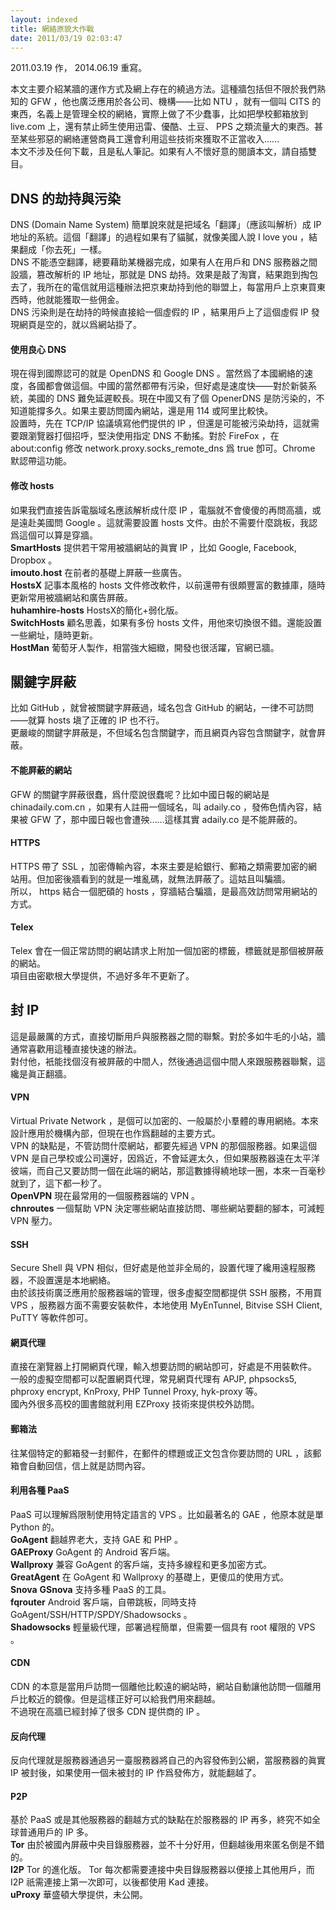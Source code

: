 ```yaml
---
layout: indexed
title: 網絡原貌大作戰
date: 2011/03/19 02:03:47
---
```

2011.03.19 作， 2014.06.19 重寫。  
  
本文主要介紹某牆的運作方式及網上存在的繞過方法。這種牆包括但不限於我們熟知的 GFW ，他也廣泛應用於各公司、機構——比如 NTU ，就有一個叫 CITS 的東西，名義上是管理全校的網絡，實際上做了不少蠢事，比如把學校郵箱放到 live.com 上，還有禁止師生使用迅雷、優酷、土豆、 PPS 之類流量大的東西。甚至某些邪惡的網絡運營商員工還會利用這些技術來獲取不正當收入……  
本文不涉及任何下載，且是私人筆記。如果有人不懷好意的閱讀本文，請自插雙目。  
  
## DNS 的劫持與污染
DNS (Domain Name System) 簡單說來就是把域名「翻譯」（應該叫解析）成 IP 地址的系統。這個「翻譯」的過程如果有了貓膩，就像美國人說 I love you ，結果翻成「你去死」一樣。  
DNS 不能憑空翻譯，總要藉助某機器完成，如果有人在用戶和 DNS 服務器之間設牆，篡改解析的 IP 地址，那就是 DNS 劫持。效果是敲了淘寶，結果跑到掏包去了，我所在的電信就用這種辦法把京東劫持到他的聯盟上，每當用戶上京東買東西時，他就能獲取一些佣金。  
DNS 污染則是在劫持的時候直接給一個虛假的 IP ，結果用戶上了這個虛假 IP 發現網頁是空的，就以爲網站掛了。  
#### 使用良心 DNS
現在得到國際認可的就是 OpenDNS 和 Google DNS 。當然爲了本國網絡的速度，各國都會做這個。中國的當然都帶有污染，但好處是速度快——對於新裝系統，美國的 DNS 難免延遲較長。現在中國又有了個 OpenerDNS 是防污染的，不知道能撐多久。如果主要訪問國內網站，還是用 114 或阿里比較快。  
設置時，先在 TCP/IP 協議填寫他們提供的 IP ，但還是可能被污染劫持，這就需要跟瀏覽器打個招呼，堅決使用指定 DNS 不動搖。對於 FireFox ，在 about:config 修改 network.proxy.socks\_remote\_dns 爲 true 卽可。Chrome 默認帶這功能。  
#### 修改 hosts
如果我們直接告訴電腦域名應該解析成什麼 IP ，電腦就不會傻傻的再問高牆，或是遠赴美國問 Google 。這就需要設置 hosts 文件。由於不需要什麼跳板，我認爲這個可以算是穿牆。  
**SmartHosts** 提供若干常用被牆網站的眞實 IP ，比如 Google, Facebook, Dropbox 。  
**imouto.host** 在前者的基礎上屛蔽一些廣告。  
**HostsX** 記事本風格的 hosts 文件修改軟件，以前還帶有很頗豐富的數據庫，隨時更新常用被牆網站和廣告屛蔽。  
**huhamhire-hosts** HostsX的簡化+弱化版。  
**SwitchHosts** 顧名思義，如果有多份 hosts 文件，用他來切換很不錯。還能設置一些網址，隨時更新。  
**HostMan** 葡萄牙人製作，相當強大細緻，開發也很活躍，官網已牆。  
  
## 關鍵字屛蔽
比如 GitHub ，就曾被關鍵字屛蔽過，域名包含 GitHub 的網站，一律不可訪問——就算 hosts 塡了正確的 IP 也不行。  
更嚴峻的關鍵字屛蔽是，不但域名包含關鍵字，而且網頁內容包含關鍵字，就會屛蔽。  
#### 不能屛蔽的網站
GFW 的關鍵字屛蔽很蠢，爲什麼說很蠢呢？比如中國日報的網站是 chinadaily.com.cn ，如果有人註冊一個域名，叫 adaily.co ，發佈色情內容，結果被 GFW 了，那中國日報也會遭殃……這樣其實 adaily.co 是不能屛蔽的。  
#### HTTPS
HTTPS 帶了 SSL ，加密傳輸內容，本來主要是給銀行、郵箱之類需要加密的網站用。但加密後牆看到的就是一堆亂碼，就無法屛蔽了。這姑且叫騙牆。  
所以， https 結合一個肥碩的 hosts ，穿牆結合騙牆，是最高效訪問常用網站的方式。  
#### Telex
Telex 會在一個正常訪問的網站請求上附加一個加密的標籤，標籤就是那個被屏蔽的網站。  
項目由密歇根大學提供，不過好多年不更新了。  
  
## 封 IP
這是最嚴厲的方式，直接切斷用戶與服務器之間的聯繫。對於多如牛毛的小站，牆通常喜歡用這種直接快速的辦法。  
對付他，衹能找個沒有被屛蔽的中間人，然後通過這個中間人來跟服務器聯繫，這纔是眞正翻牆。  
#### VPN
Virtual Private Network ，是個可以加密的、一般屬於小羣體的專用網絡。本來設計應用於機構內部，但現在也作爲翻越的主要方式。  
VPN 的缺點是，不管訪問什麼網站，都要先經過 VPN 的那個服務器。如果這個 VPN 是自己學校或公司還好，因爲近，不會延遲太久，但如果服務器遠在太平洋彼端，而自己又要訪問一個在此端的網站，那這數據得繞地球一圈，本來一百毫秒就到了，這下都一秒了。  
**OpenVPN** 現在最常用的一個服務器端的 VPN 。  
**chnroutes** 一個幫助 VPN 決定哪些網站直接訪問、哪些網站要翻的腳本，可減輕 VPN 壓力。  
#### SSH
Secure Shell 與 VPN 相似，但好處是他並非全局的，設置代理了纔用遠程服務器，不設置還是本地網絡。  
由於該技術廣泛應用於服務器端的管理，很多虛擬空間都提供 SSH 服務，不用買 VPS ，服務器方面不需要安裝軟件，本地使用 MyEnTunnel, Bitvise SSH Client, PuTTY 等軟件卽可。  
#### 網頁代理
直接在瀏覽器上打開網頁代理，輸入想要訪問的網站卽可，好處是不用裝軟件。  
一般的虛擬空間都可以配置網頁代理，常見網頁代理有 APJP, phpsocks5, phproxy encrypt, KnProxy, PHP Tunnel Proxy, hyk-proxy 等。  
國內外很多高校的圖書館就利用 EZProxy 技術來提供校外訪問。  
#### 郵箱法
往某個特定的郵箱發一封郵件，在郵件的標題或正文包含你要訪問的 URL ，該郵箱會自動回信，信上就是訪問內容。  
#### 利用各種 PaaS
PaaS 可以理解爲限制使用特定語言的 VPS 。比如最著名的 GAE ，他原本就是單 Python 的。  
**GoAgent** 翻越界老大，支持 GAE 和 PHP 。  
**GAEProxy** GoAgent 的 Android 客戶端。  
**Wallproxy** 兼容 GoAgent 的客戶端，支持多線程和更多加密方式。  
**GreatAgent** 在 GoAgent 和 Wallproxy 的基礎上，更傻瓜的使用方式。  
**Snova** **GSnova** 支持多種 PaaS 的工具。  
**fqrouter** Android 客戶端，自帶跳板，同時支持 GoAgent/SSH/HTTP/SPDY/Shadowsocks 。  
**Shadowsocks** 輕量級代理，部署過程簡單，但需要一個具有 root 權限的 VPS 。  
#### CDN
CDN 的本意是當用戶訪問一個離他比較遠的網站時，網站自動讓他訪問一個離用戶比較近的鏡像。但是這樣正好可以給我們用來翻越。  
不過現在高牆已經封掉了很多 CDN 提供商的 IP 。  
#### 反向代理
反向代理就是服務器通過另一臺服務器將自己的內容發佈到公網，當服務器的眞實 IP 被封後，如果使用一個未被封的 IP 作爲發佈方，就能翻越了。  
#### P2P
基於 PaaS 或是其他服務器的翻越方式的缺點在於服務器的 IP 再多，終究不如全球普通用戶的 IP 多。  
**Tor** 由於被國內屏蔽中央目錄服務器，並不十分好用，但翻越後用來匿名倒是不錯的。  
**I2P** Tor 的進化版。 Tor 每次都需要連接中央目錄服務器以便接上其他用戶，而 I2P 祇需連接上第一次即可，以後都使用 Kad 連接。  
**uProxy** 華盛頓大學提供，未公開。